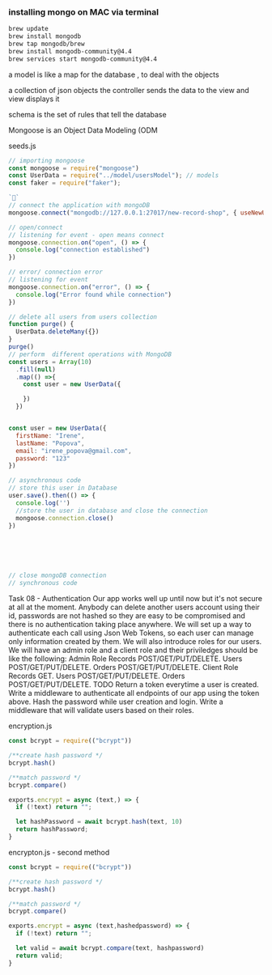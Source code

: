 ### installing mongo on MAC via terminal 

```bash
brew update 
brew install mongodb 
brew tap mongodb/brew 
brew install mongodb-community@4.4 
brew services start mongodb-community@4.4 

```
a model is like a map for the database , to deal with the objects 

a collection of json objects 
the controller sends the data to the view and view displays it 

schema is the set of rules that tell the database 

Mongoose is an Object Data Modeling (ODM

seeds.js
```js
// importing mongoose 
const mongoose = require("mongoose")
const UserData = require("../model/usersModel"); // models
const faker = require("faker");

``
// connect the application with mongoDB 
mongoose.connect("mongodb://127.0.0.1:27017/new-record-shop", { useNewUrlParser: true, useUnifiedTopology: true }, () => console.log("database connect"))

// open/connect 
// listening for event - open means connect 
mongoose.connection.on("open", () => {
  console.log("connection established")
})

// error/ connection error  
// listening for event 
mongoose.connection.on("error", () => {
  console.log("Error found while connection")
})

// delete all users from users collection 
function purge() {
  UserData.deleteMany({})
}
purge()
// perform  different operations with MongoDB
const users = Array(10)
  .fill(null)
  .map(() =>{
    const user = new UserData({

    })
  })


const user = new UserData({
  firstName: "Irene",
  lastName: "Popova",
  email: "irene_popova@gmail.com",
  password: "123"
})

// asynchronous code 
// store this user in Database
user.save().then(() => {
  console.log('')
  //store the user in database and close the connection
  mongoose.connection.close()
})






// close mongoDB connection 
// synchronous code 
```

Task 08 - Authentication
Our app works well up until now but it's not secure at all at the moment. Anybody can delete another users account using their id, passwords are not hashed so they are easy to be compromised and there is no authentication taking place anywhere. We will set up a way to authenticate each call using Json Web Tokens, so each user can manage only information created by them. We will also introduce roles for our users. We will have an admin role and a client role and their priviledges should be like the following:
Admin Role
Records
POST/GET/PUT/DELETE.
Users
POST/GET/PUT/DELETE.
Orders
POST/GET/PUT/DELETE.
Client Role
Records
GET.
Users
POST/GET/PUT/DELETE.
Orders
POST/GET/PUT/DELETE.
TODO
Return a token everytime a user is created.
Write a middleware to authenticate all endpoints of our app using the token above.
Hash the password while user creation and login.
Write a middleware that will validate users based on their roles.

encryption.js
```js
const bcrypt = require(("bcrypt"))

/**create hash password */
bcrypt.hash()

/**match password */
bcrypt.compare()

exports.encrypt = async (text,) => {
  if (!text) return "";

  let hashPassword = await bcrypt.hash(text, 10)
  return hashPassword;
}
```

encrypton.js - second method

```js
const bcrypt = require(("bcrypt"))

/**create hash password */
bcrypt.hash()

/**match password */
bcrypt.compare()

exports.encrypt = async (text,hashedpassword) => {
  if (!text) return "";

  let valid = await bcrypt.compare(text, hashpassword)
  return valid;
}
```